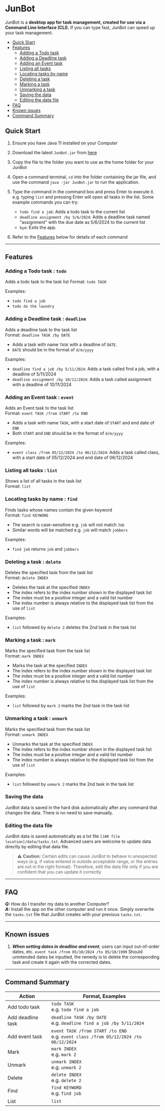 # JunBot

JunBot is a **desktop app for task management, created for use via a Command Line Interface (CLI).** If you can type fast, JunBot can speed up your task management.

- [Quick Start](#quick-start)
- [Features](#features)
    - [Adding a Todo task](#adding-a-todo-task--todo)
    - [Adding a Deadline task](#adding-a-deadline-task--deadline)
    - [Adding an Event task](#adding-a-event-task---event)
    - [Listing all tasks](#listing-all-tasks--list)
    - [Locating tasks by name](#locating-tasks-by-name--find)
    - [Deleting a task](#deleting-a-task--delete)
    - [Marking a task](#marking-a-task--mark)
    - [Unmarking a task](#unmarking-a-task--unmark)
    - [Saving the data](#saving-the-data)
    - [Editing the data file](#editing-the-data-file)
- [FAQ](#faq)
- [Known issues](#known-issues)
- [Command Summary](#command-summary)

## Quick Start

1. Ensure you have Java 11 installed on your Computer
2. Download the latest `JunBot.jar` from [here](#)
3. Copy the file to the folder you want to use as the home folder for your JunBot
4. Open a command terminal, `cd` into the folder containing the jar file, and use the command `java -jar JunBot.jar` to run the application.
5. Type the command in the command box and press Enter to execute it. e.g. typing `list` and pressing Enter will open all tasks in the list.
   Some example commands you can try:
    - `todo find a job`: Adds a todo task to the current list
    - `deadline assignment /by 5/6/2024`: Adds a deadline task named "assignment" with the due date as 5/6/2024 to the current list
    - `bye`: Exits the app.

6. Refer to the [Features](#features) below for details of each command

---

## Features

### Adding a Todo task : `todo`

Adds a todo task to the task list
Format: `todo TASK`

Examples:
- `todo find a job`
- `todo do the laundry`

### Adding a Deadline task : `deadline`

Adds a deadline task to the task list  
Format: `deadline TASK /by DATE`

- Adds a task with name `TASK` with a deadline of `DATE`.
- `DATE` should be in the format of `d/m/yyyy`

Examples:
- `deadline find a job /by 5/11/2024`: Adds a task called find a job, with a deadline of 5/11/2024
- `deadline assignment /by 10/11/2024`: Adds a task called assignment with a deadline of 10/11/2024

### Adding an Event task : `event`

Adds an Event task to the task list  
Format: `event TASK /from START /to END`

- Adds a task with name `TASK`, with a start date of `START` and end date of `END`
- Both `START` and `END` should be in the format of `d/m/yyyy`

Examples:
- `event class /from 05/12/2024 /to 06/12/2024`: Adds a task called class, with a start date of 05/12/2024 and end date of 06/12/2024

### Listing all tasks : `list`

Shows a list of all tasks in the task list  
Format: `list`

### Locating tasks by name : `find`

Finds tasks whose names contain the given keyword  
Format: `find KEYWORD`

- The search is case-sensitive e.g. `job` will not match `Job`
- Similar words will be matched e.g. `job` will match `jobbers`

Examples:
- `find job` returns `job` and `jobbers`

### Deleting a task : `delete`

Deletes the specified task from the task list  
Format: `delete INDEX`

- Deletes the task at the specified `INDEX`
- The index refers to the index number shown in the displayed task list
- The index must be a positive integer and a valid list number
- The index number is always relative to the displayed task list from the use of `list`

Examples:
- `list` followed by `delete 2` deletes the 2nd task in the task list

### Marking a task : `mark`

Marks the specified task from the task list  
Format: `mark INDEX`

- Marks the task at the specified `INDEX`
- The index refers to the index number shown in the displayed task list
- The index must be a positive integer and a valid list number
- The index number is always relative to the displayed task list from the use of `list`

Examples:
- `list` followed by `mark 2` marks the 2nd task in the task list

### Unmarking a task : `unmark`

Marks the specified task from the task list  
Format: `unmark INDEX`

- Unmarks the task at the specified `INDEX`
- The index refers to the index number shown in the displayed task list
- The index must be a positive integer and a valid list number
- The index number is always relative to the displayed task list from the use of `list`

Examples:
- `list` followed by `unmark 2` marks the 2nd task in the task list

### Saving the data

JunBot data is saved in the hard disk automatically after any command that changes the data. There is no need to save manually.

### Editing the data file

JunBot data is saved automatically as a txt file `[JAR file location]/data/tasks.txt`. Advanced users are welcome to update data directly by editing that data file.

> ⚠️ **Caution:** Certain edits can cause JunBot to behave in unexpected ways (e.g. if value entered is outside acceptable range, or the entries are not in the right format). Therefore, edit the data file only if you are confident that you can update it correctly

---

## FAQ

***Q:*** How do I transfer my data to another Computer?  
***A:*** Install the app on the other computer and run it once. Simply overwrite the `tasks.txt` file that JunBot creates with your previous `tasks.txt`.

---

## Known issues

1. ***When setting dates in deadline and event***, users can input out-of-order dates, etc. `event task /from 05/10/2024 /to 05/10/1999`
   Should unintended dates be inputted, the remedy is to delete the corresponding task and create it again with the corrected dates.

---

## Command Summary

| Action             | Format, Examples                                                                          |
|--------------------|-------------------------------------------------------------------------------------------|
| Add todo task      | `todo TASK` <br/> e.g. `todo find a job`                                                 |
| Add deadline task  | `deadline TASK /by DATE` <br/> e.g. `deadline find a job /by 5/11/2024`                   |
| Add event task     | `event TASK /from START /to END` <br/> e.g. `event class /from 05/12/2024 /to 06/12/2024` |
| Mark               | `mark INDEX` <br/> e.g.  `mark 2`                                                        |
| Unmark             | `unmark INDEX` <br/> e.g.  `unmark 2`                                                    |
| Delete             | `delete INDEX` <br/> e.g.  `delete 2`                                                    |
| Find               | `find KEYWORD` <br/> e.g.  `find job`                                                    |
| List               | `list`                                                                                    |
